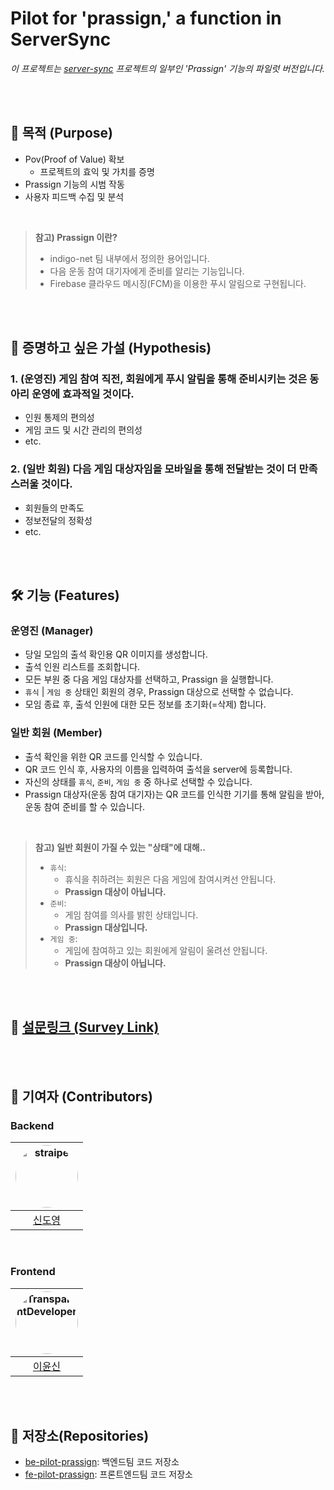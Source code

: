 # Pilot for 'prassign,' a function in ServerSync

_이 프로젝트는 [server-sync]() 프로젝트의 일부인 'Prassign' 기능의 파일럿 버전입니다._

<br/>
<br/>

## 🎯 목적 (Purpose)
- Pov(Proof of Value) 확보
  - 프로젝트의 효익 및 가치를 증명
- Prassign 기능의 시범 작동
- 사용자 피드백 수집 및 분석

<br/>

> **참고) Prassign 이란?**
>
> - indigo-net 팀 내부에서 정의한 용어입니다.
> - 다음 운동 참여 대기자에게 준비를 알리는 기능입니다.
> - Firebase 클라우드 메시징(FCM)을 이용한 푸시 알림으로 구현됩니다.

<br/>
<br/>

## 🧪 증명하고 싶은 가설 (Hypothesis)

### 1. (운영진) 게임 참여 직전, 회원에게 푸시 알림을 통해 준비시키는 것은 동아리 운영에 효과적일 것이다.
  - 인원 통제의 편의성
  - 게임 코드 및 시간 관리의 편의성
  - etc.

### 2. (일반 회원) 다음 게임 대상자임을 모바일을 통해 전달받는 것이 더 만족스러울 것이다.
  - 회원들의 만족도
  - 정보전달의 정확성
  - etc.

<br/>
<br/>

## 🛠️ 기능 (Features)

### 운영진 (Manager)
- 당일 모임의 출석 확인용 QR 이미지를 생성합니다.
- 출석 인원 리스트를 조회합니다. 
- 모든 부원 중 다음 게임 대상자를 선택하고, Prassign 을 실행합니다.
- `휴식` | `게임 중` 상태인 회원의 경우, Prassign 대상으로 선택할 수 없습니다.
- 모임 종료 후, 출석 인원에 대한 모든 정보를 초기화(=삭제) 합니다.

### 일반 회원 (Member)
- 출석 확인을 위한 QR 코드를 인식할 수 있습니다.
- QR 코드 인식 후, 사용자의 이름을 입력하여 출석을 server에 등록합니다.
- 자신의 상태를 `휴식`, `준비`, `게임 중` 중 하나로 선택할 수 있습니다.
- Prassign 대상자(운동 참여 대기자)는 QR 코드를 인식한 기기를 통해 알림을 받아, 운동 참여 준비를 할 수 있습니다.

<br/>

> __참고) 일반 회원이 가질 수 있는 "상태"에 대해..__
>
> - `휴식`: 
>    - 휴식을 취하려는 회원은 다음 게임에 참여시켜선 안됩니다. 
>    - **Prassign 대상이 아닙니다.**
> - `준비`: 
>   - 게임 참여를 의사를 밝힌 상태입니다. 
>   - **Prassign 대상입니다.**
> - `게임 중`: 
>   - 게임에 참여하고 있는 회원에게 알림이 울려선 안됩니다. 
>   - **Prassign 대상이 아닙니다.**

<br/>
<br/>

## 📝 [설문링크 (Survey Link)]()

<br/>
<br/>

## 👥 기여자 (Contributors)

### Backend

|<img src="https://github.com/straipe.png" width="100" height="100" style="border-radius: 50%;" alt="straipe">|
|:--:|
|[신도영](https://github.com/straipe)|

<br/>

### Frontend

|<img src="https://github.com/TransparentDeveloper.png" width="100" height="100" style="border-radius: 50%;" alt="TransparentDeveloper">|
|:--:|
|[이윤신](https://github.com/TransparentDeveloper)|

<br/>
<br/>

## 📁 저장소(Repositories)
- [be-pilot-prassign](https://github.com/indigo-net/be-pilot-prassign): 백엔드팀 코드 저장소
- [fe-pilot-prassign](https://github.com/indigo-net/fe-pilot-prassign): 프론트엔드팀 코드 저장소